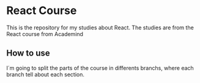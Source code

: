 # React Course

This is the repository for my studies about React. The studies are from the React course from Academind

## How to use

I´m going to split the parts of the course in differents branchs, where each branch tell about each section.